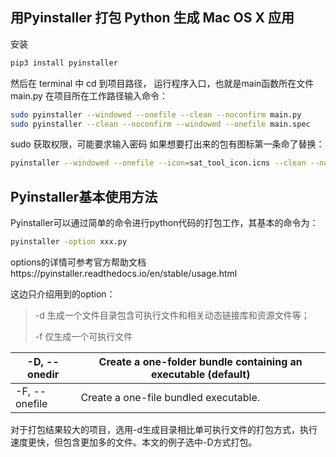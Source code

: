 ## 用Pyinstaller 打包 Python 生成 Mac OS X 应用

安装

```sh
pip3 install pyinstaller
```

然后在 terminal 中 cd 到项目路径，
运行程序入口，也就是main函数所在文件 main.py
在项目所在工作路径输入命令：

```sh
sudo pyinstaller --windowed --onefile --clean --noconfirm main.py
sudo pyinstaller --clean --noconfirm --windowed --onefile main.spec
```

sudo 获取权限，可能要求输入密码
如果想要打出来的包有图标第一条命了替换：

```sh
pyinstaller --windowed --onefile --icon=sat_tool_icon.icns --clean --noconfirm main.py
```



## Pyinstaller基本使用方法

Pyinstaller可以通过简单的命令进行python代码的打包工作，其基本的命令为：

```sh
pyinstaller -option xxx.py
```

options的详情可参考官方帮助文档https://pyinstaller.readthedocs.io/en/stable/usage.html

这边只介绍用到的option：

> -d 生成一个文件目录包含可执行文件和相关动态链接库和资源文件等；
>
> -f 仅生成一个可执行文件

| -D, --onedir  | Create a one-folder bundle containing an executable (default) |
| ------------- | ------------------------------------------------------------ |
| -F, --onefile | Create a one-file bundled executable.                        |

对于打包结果较大的项目，选用-d生成目录相比单可执行文件的打包方式，执行速度更快，但包含更加多的文件。本文的例子选中-D方式打包。